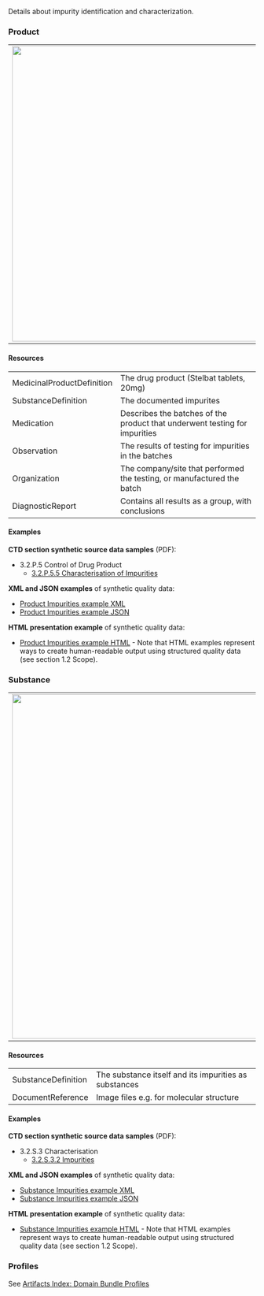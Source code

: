 
Details about impurity identification and characterization.

### Product 

<table>
<tr><td><img src="impurities_FHIR_resources.png" width="600"/></td></tr>
</table>
 
#### Resources
<table>
<tr><td>MedicinalProductDefinition</td><td>The drug product (Stelbat tablets, 20mg)</td></tr>  
<tr><td>SubstanceDefinition</td><td>The documented impurites</td></tr>
<tr><td>Medication</td><td>Describes the batches of the product that underwent testing for impurities</td></tr>
<tr><td>Observation</td><td>The results of testing for impurities in the batches</td></tr>
<tr><td>Organization</td><td>The company/site that performed the testing, or manufactured the batch</td></tr>
<tr><td>DiagnosticReport</td><td>Contains all results as a group, with conclusions</td></tr>
</table>

#### Examples
**CTD section synthetic source data samples** (PDF):
- 3.2.P.5 Control of Drug Product
    - <a href="https://github.com/HL7/uv-dx-pq/raw/master/input/examples-pdf/3.2.P.5.5_Characterisation_of_Impurities.pdf ">3.2.P.5.5 Characterisation of Impurities</a>

**XML and JSON examples** of synthetic quality data:
- <a href="Bundle-bundle-product-impurities-pq-ex1.xml.html">Product Impurities example XML</a>
- <a href="Bundle-bundle-product-impurities-pq-ex1.json.html">Product Impurities example JSON</a>

**HTML presentation example** of synthetic quality data:
- <a href="impurities_rend_p.html">Product Impurities example HTML</a>  - Note that HTML examples represent ways to create human-readable output using structured quality data (see section 1.2 Scope).

### Substance
<table>
<tr><td><img src="impurities_substance_resources.png" width="700"/></td></tr>
</table>

#### Resources
<table>
<tr><td>SubstanceDefinition</td><td>The substance itself and its impurities as substances</td></tr>
<tr><td>DocumentReference</td><td>Image files e.g. for molecular structure</td></tr>
</table>

#### Examples

**CTD section synthetic source data samples** (PDF):
- 3.2.S.3 Characterisation
    - <a href="https://github.com/HL7/uv-dx-pq/raw/master/input/examples-pdf/3.2.S.3.2_Impurities.pdf ">3.2.S.3.2 Impurities</a>

**XML and JSON examples** of synthetic quality data:
- <a href="Bundle-bundle-product-impurities-pq-ex2-sub.xml.html">Substance Impurities example XML</a>
- <a href="Bundle-bundle-product-impurities-pq-ex2-sub.json.html">Substance Impurities example JSON</a>

**HTML presentation example** of synthetic quality data:
- <a href="impurities_rend_s.html">Substance Impurities example HTML</a>  - Note that HTML examples represent ways to create human-readable output using structured quality data (see section 1.2 Scope).

### Profiles 
See [Artifacts Index: Domain Bundle Profiles](artifacts.html#domain-bundle-profiles)
